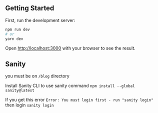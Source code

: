 ## Getting Started

First, run the development server:

```bash
npm run dev
# or
yarn dev
```

Open [http://localhost:3000](http://localhost:3000) with your browser to see the result.

## Sanity

you must be on `/blog` directory

Install Sanity CLI to use sanity command
`npm install --global sanity@latest`

If you get this error `Error: You must login first - run "sanity login"`
then login `sanity login`
